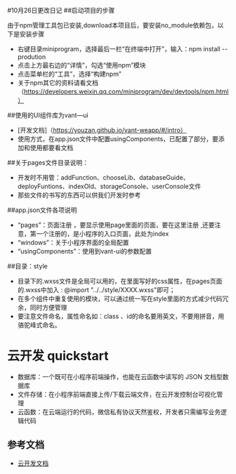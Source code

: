 #10月26日更改日记
##启动项目的步骤

由于npm管理工具包已安装,download本项目后，要安装no_module依赖包，以下是安装步骤
- 右键目录miniprogram，选择最后一栏“在终端中打开”，输入：npm install --prodution
- 点击上方最右边的“详情”，勾选“使用npm”模块
- 点击菜单栏的“工具”，选择“构建npm”
- 关于npm其它的资料请看文档（https://developers.weixin.qq.com/miniprogram/dev/devtools/npm.html）

##使用的UI组件库为vant—ui

- [开发文档]（https://youzan.github.io/vant-weapp/#/intro）
- 使用方式，在app.json文件中配置usingComponents，已配置了部分，要添加和使用都要看文档

##关于pages文件目录说明：
- 开发时不用管：addFunction、chooseLib、databaseGuide、deployFuntions、indexOld、storageConsole、userConsole文件
- 那些文件的书写的东西可以供我们开发时参考

##app.json文件各项说明
- “pages”：页面注册 ，要显示使用page里面的页面，要在这里注册 ,还要注意，第一个注册的，是小程序的入口页面，此处为index
- “windows”：关于小程序界面的全局配置
- “usingComponents”：使用到vant-ui的参数配置

##目录：style
- 目录下的.wxss文件是全局可以用的，在里面写好的css属性，在pages页面的.wxss中加入 : @import "../../style/XXXX.wxss"即可；
- 在多个组件中重复使用的模块，可以通过统一写在style里面的方式减少代码冗余，同时方便管理
- 要注意文件命名，属性命名如：class 、id的命名要用英文，不要用拼音，用骆驼峰式命名。

# 云开发 quickstart

- 数据库：一个既可在小程序前端操作，也能在云函数中读写的 JSON 文档型数据库
- 文件存储：在小程序前端直接上传/下载云端文件，在云开发控制台可视化管理
- 云函数：在云端运行的代码，微信私有协议天然鉴权，开发者只需编写业务逻辑代码

## 参考文档

- [云开发文档](https://developers.weixin.qq.com/miniprogram/dev/wxcloud/basis/getting-started.html)



